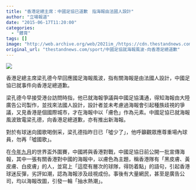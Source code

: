```yaml
---
title: "香港足總主席：中國足協已道歉　指海報由法國人設計"
author: "立場報道"
date: "2015-06-17T11:20:00"
categories:
  - "體育"
tags: []
image: "http://web.archive.org/web/2021im_/https://cdn.thestandnews.com/media/photos/cache/hkfa-06_NWfwr_1200x0.png"
original_url: "thestandnews.com/sport/中國足協就海報風波-向香港足總道歉"
---
```

![](http://web.archive.org/web/2021im_/https://cdn.thestandnews.com/media/photos/cache/hkfa-06_NWfwr_1200x0.png)

香港足總主席梁孔德今早回應國足海報風波，指有關海報是由法國人設計，中國足協已就事件向香港足總道歉。

梁孔德今早接受港台訪問時指，他已就海報爭議與中國足協溝通，得知海報由大陸廣告公司製作，並找來法國人設計，設計者並未考慮過海報會引起種族歧視的爭議，又見香港是個國際城市，才在海報中以「膚色」作為元素。中國足協已就海報風波致電梁孔德，向香港足總道歉，亦有推出新海報。

對於有球迷向國歌喝倒采，梁孔德指昨日已「噓少了」，他呼籲觀眾應尊重場內球員，勿再「噓國歌」。

在[今年九月](../../sport/%E4%B8%96%E7%9B%83%E5%A4%96%E5%9C%8D%E8%B3%BD%E4%B8%AD%E6%B8%AF%E5%B0%8D%E6%B1%BA%E5%89%8D%E5%A4%95-%E4%B8%AD%E5%9C%8B%E8%B6%B3%E7%B8%BD-%E8%86%9A%E8%89%B2-%E6%B5%B7%E5%A0%B1%E6%83%B9%E5%8A%A3%E8%A9%95/)的世界盃外圍賽，中國將與香港對戰，中國足協日前公開一批宣傳海報，其中一張有關香港對中國的海報中，以膚色為主題，稱香港隊有「黑皮膚、黃皮膚、白皮膚」的人，並寫上「這麼有層次的球隊，得防着點」的語句，引起香港球迷反彈，劣評如潮，認為海報涉及歧視成份。事後有大量網民，甚至是廣告公司，均以海報改圖，引發一輪「抽水熱潮」。